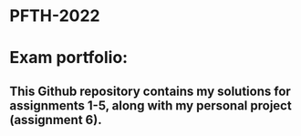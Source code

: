 # PFTH-2022
# Exam portfolio: 
## This Github repository contains my solutions for assignments 1-5, along with my personal project (assignment 6). 
